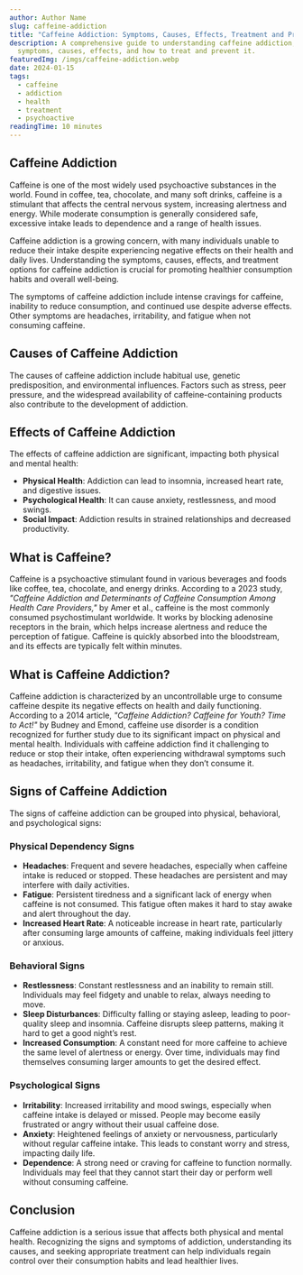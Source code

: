 ```yaml
---
author: Author Name
slug: caffeine-addiction
title: "Caffeine Addiction: Symptoms, Causes, Effects, Treatment and Prevention"
description: A comprehensive guide to understanding caffeine addiction, its
  symptoms, causes, effects, and how to treat and prevent it.
featuredImg: /imgs/caffeine-addiction.webp
date: 2024-01-15
tags:
  - caffeine
  - addiction
  - health
  - treatment
  - psychoactive
readingTime: 10 minutes
---
```


## Caffeine Addiction

Caffeine is one of the most widely used psychoactive substances in the world. Found in coffee, tea, chocolate, and many soft drinks, caffeine is a stimulant that affects the central nervous system, increasing alertness and energy. While moderate consumption is generally considered safe, excessive intake leads to dependence and a range of health issues.

Caffeine addiction is a growing concern, with many individuals unable to reduce their intake despite experiencing negative effects on their health and daily lives. Understanding the symptoms, causes, effects, and treatment options for caffeine addiction is crucial for promoting healthier consumption habits and overall well-being.

The symptoms of caffeine addiction include intense cravings for caffeine, inability to reduce consumption, and continued use despite adverse effects. Other symptoms are headaches, irritability, and fatigue when not consuming caffeine.

## Causes of Caffeine Addiction

The causes of caffeine addiction include habitual use, genetic predisposition, and environmental influences. Factors such as stress, peer pressure, and the widespread availability of caffeine-containing products also contribute to the development of addiction.

## Effects of Caffeine Addiction

The effects of caffeine addiction are significant, impacting both physical and mental health:

- **Physical Health**: Addiction can lead to insomnia, increased heart rate, and digestive issues.
- **Psychological Health**: It can cause anxiety, restlessness, and mood swings.
- **Social Impact**: Addiction results in strained relationships and decreased productivity.

## What is Caffeine?

Caffeine is a psychoactive stimulant found in various beverages and foods like coffee, tea, chocolate, and energy drinks. According to a 2023 study, _"Caffeine Addiction and Determinants of Caffeine Consumption Among Health Care Providers,"_ by Amer et al., caffeine is the most commonly consumed psychostimulant worldwide. It works by blocking adenosine receptors in the brain, which helps increase alertness and reduce the perception of fatigue. Caffeine is quickly absorbed into the bloodstream, and its effects are typically felt within minutes.

## What is Caffeine Addiction?

Caffeine addiction is characterized by an uncontrollable urge to consume caffeine despite its negative effects on health and daily functioning. According to a 2014 article, _"Caffeine Addiction? Caffeine for Youth? Time to Act!"_ by Budney and Emond, caffeine use disorder is a condition recognized for further study due to its significant impact on physical and mental health. Individuals with caffeine addiction find it challenging to reduce or stop their intake, often experiencing withdrawal symptoms such as headaches, irritability, and fatigue when they don’t consume it.

## Signs of Caffeine Addiction

The signs of caffeine addiction can be grouped into physical, behavioral, and psychological signs:

### Physical Dependency Signs

- **Headaches**: Frequent and severe headaches, especially when caffeine intake is reduced or stopped. These headaches are persistent and may interfere with daily activities.
- **Fatigue**: Persistent tiredness and a significant lack of energy when caffeine is not consumed. This fatigue often makes it hard to stay awake and alert throughout the day.
- **Increased Heart Rate**: A noticeable increase in heart rate, particularly after consuming large amounts of caffeine, making individuals feel jittery or anxious.

### Behavioral Signs

- **Restlessness**: Constant restlessness and an inability to remain still. Individuals may feel fidgety and unable to relax, always needing to move.
- **Sleep Disturbances**: Difficulty falling or staying asleep, leading to poor-quality sleep and insomnia. Caffeine disrupts sleep patterns, making it hard to get a good night’s rest.
- **Increased Consumption**: A constant need for more caffeine to achieve the same level of alertness or energy. Over time, individuals may find themselves consuming larger amounts to get the desired effect.

### Psychological Signs

- **Irritability**: Increased irritability and mood swings, especially when caffeine intake is delayed or missed. People may become easily frustrated or angry without their usual caffeine dose.
- **Anxiety**: Heightened feelings of anxiety or nervousness, particularly without regular caffeine intake. This leads to constant worry and stress, impacting daily life.
- **Dependence**: A strong need or craving for caffeine to function normally. Individuals may feel that they cannot start their day or perform well without consuming caffeine.

## Conclusion

Caffeine addiction is a serious issue that affects both physical and mental health. Recognizing the signs and symptoms of addiction, understanding its causes, and seeking appropriate treatment can help individuals regain control over their consumption habits and lead healthier lives.
